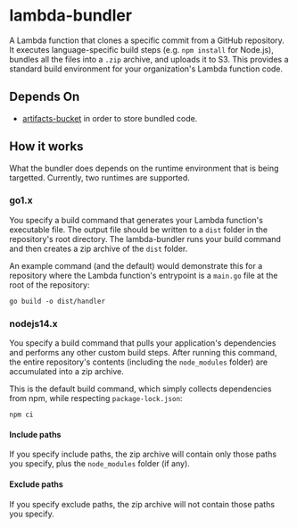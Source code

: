 # lambda-bundler

A Lambda function that clones a specific commit from a GitHub repository. It executes language-specific build steps (e.g. `npm install` for Node.js), bundles all the files into a `.zip` archive, and uploads it to S3. This provides a standard build environment for your organization's Lambda function code.

## Depends On

- [artifacts-bucket](../artifacts-bucket) in order to store bundled code.

## How it works

What the bundler does depends on the runtime environment that is being targetted. Currently, two runtimes are supported.

### go1.x

You specify a build command that generates your Lambda function's executable file. The output file should be written to a `dist` folder in the repository's root directory. The lambda-bundler runs your build command and then creates a zip archive of the `dist` folder.

An example command (and the default) would demonstrate this for a repository where the Lambda function's entrypoint is a `main.go` file at the root of the repository:

```
go build -o dist/handler
```

### nodejs14.x

You specify a build command that pulls your application's dependencies and performs any other custom build steps. After running this command, the entire repository's contents (including the `node_modules` folder) are accumulated into a zip archive.

This is the default build command, which simply collects dependencies from npm, while respecting `package-lock.json`:

```
npm ci
```

#### Include paths

If you specify include paths, the zip archive will contain only those paths you specify, plus the `node_modules` folder (if any).

#### Exclude paths

If you specify exclude paths, the zip archive will not contain those paths you specify.
